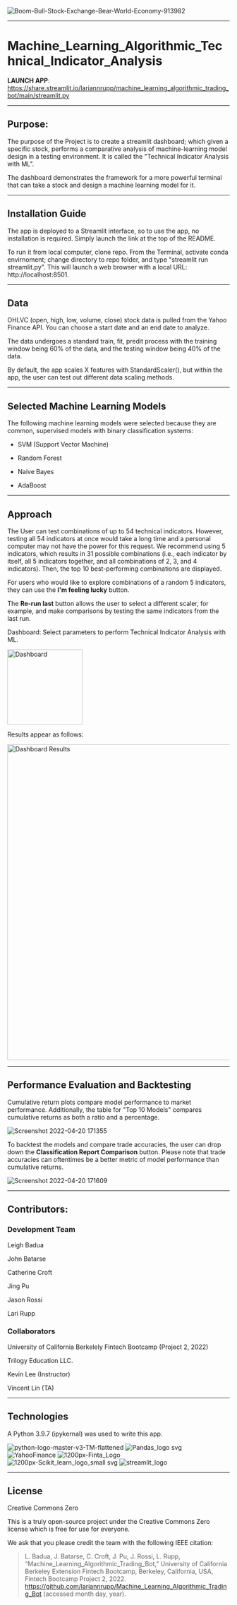 ![Boom-Bull-Stock-Exchange-Bear-World-Economy-913982](https://user-images.githubusercontent.com/95719899/164332595-9cf0e024-aab1-4d3b-a11c-8c47ee122b9e.jpg)

---

# Machine_Learning_Algorithmic_Technical_Indicator_Analysis

**LAUNCH APP**: https://share.streamlit.io/lariannrupp/machine_learning_algorithmic_trading_bot/main/streamlit.py

---

## Purpose: 

The purpose of the Project is to create a streamlit dashboard; which given a specific stock, performs a comparative analysis of machine-learning model design in a testing environment. It is called the "Technical Indicator Analysis with ML".

The dashboard demonstrates the framework for a more powerful terminal that can take a stock and design a machine learning model for it. 


---

## Installation Guide

The app is deployed to a Streamlit interface, so to use the app, no installation is required. Simply launch the link at the top of the README.

To run it from local computer, clone repo. From the Terminal, activate conda envirnoment; change directory to repo folder,
and type "streamlit run streamlit.py". This will launch a web browser with a local URL: http://localhost:8501.

---

## Data

OHLVC (open, high, low, volume, close) stock data is pulled from the Yahoo Finance API. You can choose a start date and an end date to analyze.

The data undergoes a standard train, fit, predit process with the training window being 60% of the data, and the testing window being 40% of the data. 

By default, the app scales X features with StandardScaler(), but within the app, the user can test out different data scaling methods. 

---

## Selected Machine Learning Models

The following machine learning models were selected because they are common, supervised models with binary classification systems:

- SVM (Support Vector Machine)

- Random Forest

- Naive Bayes

- AdaBoost 

---

## Approach

The User can test combinations of up to 54 technical indicators. However, testing all 54 indicators at once would take a long time and a personal computer may not have the power for this request. We recommend using 5 indicators, which results in 31 possible combinations (i.e., each indicator by itself, all 5 indicators together, and all combinations of 2, 3, and 4 indicators). Then, the top 10 best-performing combinations are displayed. 

For users who would like to explore combinations of a random 5 indicators, they can use the **I'm feeling lucky** button. 

The **Re-run last** button allows the user to select a different scaler, for example, and make comparisons by testing the same indicators from the last run.

Dashboard: Select parameters to perform Technical Indicator Analysis with ML.

<img width="170" alt="Dashboard" src="https://user-images.githubusercontent.com/93550651/164949541-0af2877d-d77c-4679-b9f8-e771067527d4.png">

Results appear as follows:

<img width="716" alt="Dashboard Results" src="https://user-images.githubusercontent.com/93550651/164949764-575de6ee-9724-456e-a55f-8f10ec259a68.png">


---

## Performance Evaluation and Backtesting

Cumulative return plots compare model performance to market performance. Additionally, the table for "Top 10 Models" compares cumulative returns as both a ratio and a percentage. 


![Screenshot 2022-04-20 171355](https://user-images.githubusercontent.com/95719899/164341560-ee00d663-34b1-4df4-81a2-f6c466ac306f.jpg)



To backtest the models and compare trade accuracies, the user can drop down the **Classification Report Comparison** button. Please note that trade accuracies can oftentimes be a better metric of model performance than cumulative returns. 

![Screenshot 2022-04-20 171609](https://user-images.githubusercontent.com/95719899/164341569-c4fedbb2-2749-48a9-b6b7-c4e8433a484f.jpg)

---

## Contributors:

### Development Team
Leigh Badua

John Batarse

Catherine Croft

Jing Pu

Jason Rossi

Lari Rupp


### Collaborators

University of California Berkelely Fintech Bootcamp (Project 2, 2022)

Trilogy Education LLC.

Kevin Lee (Instructor)

Vincent Lin (TA)

---


## Technologies

A Python 3.9.7 (ipykernal) was used to write this app.

![python-logo-master-v3-TM-flattened](https://user-images.githubusercontent.com/95719899/164334658-d32c6762-b35d-4ae3-8d87-f054388941e7.png)
![Pandas_logo svg](https://user-images.githubusercontent.com/95719899/164334292-8243632d-1274-4c4f-ba36-cbf71dc14309.png)
![YahooFinance](https://user-images.githubusercontent.com/95719899/164334383-5f613f77-fb14-4b8c-80a7-882241baf76a.png)
![1200px-Finta_Logo](https://user-images.githubusercontent.com/95719899/164334464-705a5167-9385-4f93-91b4-5afc74a0ea24.png)
![1200px-Scikit_learn_logo_small svg](https://user-images.githubusercontent.com/95719899/164334470-dac38a18-1d42-4bfe-abfe-7f681677a8ff.png)
![streamlit_logo](https://user-images.githubusercontent.com/95719899/164334479-b14755bc-7525-4f9b-aeaf-6e56df94f49d.png)


---

## License

Creative Commons Zero

This is a truly open-source project under the Creative Commons Zero license which is free for use for everyone.

We ask that you please credit the team with the following IEEE citation:

> L. Badua, J. Batarse, C. Croft, J. Pu, J. Rossi, L. Rupp, “Machine_Learning_Algorithmic_Trading_Bot,” University of California Berkeley Extension Fintech Bootcamp, Berkeley, California, USA, Fintech Bootcamp Project 2, 2022. https://github.com/lariannrupp/Machine_Learning_Algorithmic_Trading_Bot (accessed month day, year).
